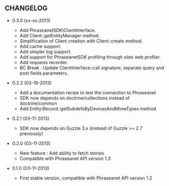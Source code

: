 CHANGELOG
---------

* 0.3.0 (xx-xx-2013)

  * Add PhraseanetSDK\ClientInterface.
  * Add Client::getEntityManager method.
  * Simplification of Client creation with Client::create method.
  * Add cache support.
  * Add simpler log support.
  * Add support for PhraseanetSDK profiling through silex web profiler.
  * Add requests recorder.
  * BC Break : Update ClientInterface::call signature, separate query and post fields parameters.

* 0.2.2 (03-18-2013)

  * Add a documentation recipe to test the connection to Phraseanet
  * SDK now depends on doctrine/collections instead of doctrine/common
  * Add Entity\Record::getSubdefsByDevicesAndMimeTypes method

* 0.2.1 (03-11-2013)

  * SDK now depends on Guzzle 3.x (instead of Guzzle >= 2.7 previously)

* 0.2.0 (03-11-2013)

  * New feature : Add ability to fetch stories
  * Compatible with Phraseanet API version 1.3

* 0.1.0 (03-11-2013)

  * First stable version, compatible with Phraseanet API version 1.2
